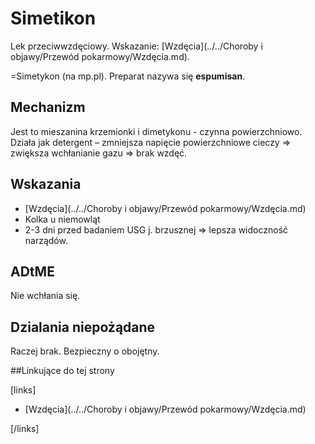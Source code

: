 # Simetikon

 Lek przeciwwzdęciowy. Wskazanie: [Wzdęcia](../../Choroby i objawy/Przewód pokarmowy/Wzdęcia.md).



=Simetykon (na mp.pl). Preparat nazywa się **espumisan**.



## Mechanizm

Jest to mieszanina krzemionki i dimetykonu - czynna powierzchniowo. Działa jak detergent – zmniejsza napięcie powierzchniowe cieczy ⇒ zwiększa wchłanianie gazu ⇒ brak wzdęć.



## Wskazania

- [Wzdęcia](../../Choroby i objawy/Przewód pokarmowy/Wzdęcia.md)
- Kolka u niemowląt
- 2-3 dni przed badaniem USG j. brzusznej ⇒ lepsza widoczność narządów.



## ADtME

Nie wchłania się.



## Dzialania niepożądane

Raczej brak. Bezpieczny o obojętny.



##Linkujące do tej strony

[links]

- [Wzdęcia](../../Choroby i objawy/Przewód pokarmowy/Wzdęcia.md)


[/links]











